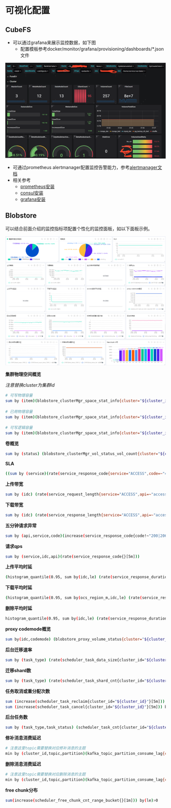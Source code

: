 # 可视化配置
## CubeFS
+ 可以通过grafana来展示监控数据，如下图
  + 配置模板参考docker/monitor/grafana/provisioning/dashboards/*.json文件

![pic](./pic/grafana.png)
+ 可通过prometheus alertmanager配置监控告警能力，参考[alertmanager文档](https://prometheus.io/docs/alerting/latest/alertmanager/)
+ 相关参考
  + [prometheus安装](https://prometheus.io/docs/prometheus/latest/getting_started/)
  + [consul安装](https://developer.hashicorp.com/consul/docs/install)
  + [grafana安装](https://grafana.com/docs/grafana/v8.4/getting-started/getting-started/)

## Blobstore

可以结合前面介绍的监控指标项配置个性化的监控面板，如以下面板示例。

![pic](./pic/20230306181907020.png)
![pic](./pic/20230306181943006.png)

**集群物理空间概览**

*注意替换cluster为集群id*

```bash
# 可写物理容量
sum by (item)(blobstore_clusterMgr_space_stat_info{cluster="${cluster_id}",item="FreeSpace",is_leader="true"})

# 已用物理容量
sum by (item)(blobstore_clusterMgr_space_stat_info{cluster="${cluster_id}",item="UsedSpace",is_leader="true"})

# 可写逻辑容量
sum by (item)(blobstore_clusterMgr_space_stat_info{cluster="${cluster_id}1",item="UsedSpace",is_leader="true"})
```

**卷概览**

```bash
sum by (status) (blobstore_clusterMgr_vol_status_vol_count{cluster="${cluster_id}",is_leader="true"})
```

**SLA**

```bash
((sum by (service)(rate(service_response_code{service="ACCESS",code=~"4..|3..|2..|1.."}[5m]))>0)/(sum by (service)(rate(service_response_code{service="ACCESS"}[5m]))>0))*100
```

**上传带宽**

```bash
sum by (idc) (rate(service_request_length{service="ACCESS",api=~"access.put|access.putat"}[5m]))*8
```

**下载带宽**

```bash
sum by (idc) (rate(service_response_length{service="ACCESS",api=~"access.get"}[5m]))*8
```

**五分钟请求异常**

```bash
sum by (api,service,code)(increase(service_response_code{code!~"200|206|404|700|702|621|622|651|654|923"}[5m]))>0
```

**请求qps**

```bash
sum by (service,idc,api)(rate(service_response_code{}[5m]))
```

**上传平均时延**

```bash
(histogram_quantile(0.95, sum by(idc,le) (rate(service_response_duration_ms_bucket{code=~"2..",service="ACCESS",api=~"access.put|access.putat"}[5m]))))>0
```

**下载平均时延**

```bash
(histogram_quantile(0.95, sum by(ocs_region_m,idc,le) (rate(service_response_duration_ms_bucket{code=~"2..",m_service="ebs-access",api=~"access.get"}[5m]))))>0
```

**删除平均时延**

```bash
histogram_quantile(0.95, sum by(idc,le) (rate(service_response_duration_ms_bucket{code=~"2.."service="ACCESS",api="access.delete"}[5m])))>0
```

**proxy codemode概览**

```bash
sum by(idc,codemode) (blobstore_proxy_volume_status{cluster="${cluster_id}",type="total_free_size"})
```

**后台迁移速率**

```bash
sum by (task_type) (rate(scheduler_task_data_size{cluster_id="${cluster_id}"}[5m]))*8
```

**迁移shard数**

```bash
sum by (task_type) (rate(scheduler_task_shard_cnt{cluster_id="${cluster_id}"}[5m]))
```

**任务取消或重分配次数**

```bash
sum (increase(scheduler_task_reclaim{cluster_id="${cluster_id}"}[5m])) by (task_type)
sum (increase(scheduler_task_cancel{cluster_id="${cluster_id}"}[5m])) by (task_type)
```

**后台任务数**

```bash
sum by (task_type,task_status) (scheduler_task_cnt{cluster_id="${cluster_id}"})
```

**修补消息消费延迟**

```bash
# 注意这里topic需要替换对应修补消息的主题
min by (cluster_id,topic,partition)(kafka_topic_partition_consume_lag{cluster_id="${cluster_id}",topic=~".*.shard_repair.*|shard.*",module_name="SCHEDULER"})
```

**删除消息消费延迟**

```bash
# 注意这里topic需要替换对应删除消息的主题
min by (cluster_id,topic,partition)(kafka_topic_partition_consume_lag{cluster_id="${cluster_id}",topic=~"blob_delete.*|.*.blob_delete.*",module_name="SCHEDULER"})
```

**free chunk分布**

```bash
sum(increase(scheduler_free_chunk_cnt_range_bucket{}[1m])) by(le)>0
```
